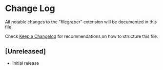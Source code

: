 # Change Log

All notable changes to the "filegraber" extension will be documented in this file.

Check [Keep a Changelog](http://keepachangelog.com/) for recommendations on how to structure this file.

## [Unreleased]

- Initial release